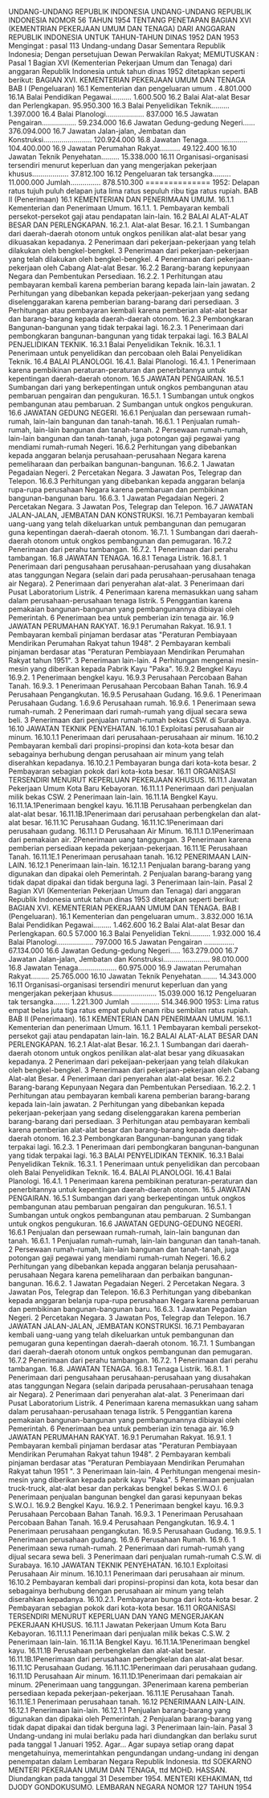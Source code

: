  UNDANG-UNDANG REPUBLIK INDONESIA UNDANG-UNDANG REPUBLIK INDONESIA NOMOR 56 TAHUN 1954 TENTANG PENETAPAN BAGIAN XVI (KEMENTRIAN PEKERJAAN UMUM DAN TENAGA) DARI ANGGARAN REPUBLIK INDONESIA UNTUK TAHUN-TAHUN DINAS 1952 DAN 1953
Mengingat :
 pasal 113 Undang-undang Dasar Sementara Republik Indonesia; Dengan persetujuan Dewan Perwakilan Rakyat;
MEMUTUSKAN :
Pasal 1
Bagian XVI (Kementerian Pekerjaan Umum dan Tenaga) dari anggaran Republik Indonesia untuk tahun dinas 1952 ditetapkan seperti berikut: BAGIAN XVI. KEMENTERIAN PEKERJAAN UMUM DAN TENAGA BAB I (Pengeluaran) 16.1 Kementerian dan pengeluaran umum . 4.801.000 16.1A Balai Pendidikan Pegawai.......... 1.600.500 16.2 Balai Alat-alat Besar dan Perlengkapan. 95.950.300 16.3 Balai Penyelidikan Teknik......... 1.397.000 16.4 Balai Planologi................... 837.000 16.5 Jawatan Pengairan................. 59.234.000 16.6 Jawatan Gedung-gedung Negeri...... 376.094.000 16.7 Jawatan Jalan-jalan, Jembatan dan Konstruksi........................ 120.924.000 16.8 Jawatan Tenaga.................... 104.400.000 16.9 Jawatan Perumahan Rakyat.......... 49.122.400 16.10 Jawatan Teknik Penyehatan......... 15.338.000 16.11 Organisasi-organisasi tersendiri menurut keperluan dan yang mengerjakan pekerjaan khusus.................. 37.812.100 16.12 Pengeluaran tak tersangka......... 11.000.000 Jumlah............... 878.510.300 ============== 1952: Delapan ratus tujuh puluh delapan juta lima ratus sepuluh ribu tiga ratus rupiah. BAB II (Penerimaan) 16.1 KEMENTERIAN DAN PENERIMAAN UMUM.
16.1.1 Kementerian dan Penerimaan Umum.
16.1.1. 1. Pembayaran kembali persekot-persekot gaji atau pendapatan lain-lain.
16.2 BALAI ALAT-ALAT BESAR DAN PERLENGKAPAN.
16.2.1. Alat-alat Besar.
16.2.1. 1 Sumbangan dari daerah-daerah otonom untuk ongkos penilikan alat-alat besar yang dikuasakan kepadanya. 2 Penerimaan dari pekerjaan-pekerjaan yang telah dilakukan oleh bengkel-bengkel. 3 Penerimaan dari pekerjaan-pekerjaan yang telah dilakukan oleh bengkel-bengkel. 4 Penerimaan dari pekerjaan-pekerjaan oleh Cabang Alat-alat Besar.
16.2.2 Barang-barang kepunyaan Negara dan Pembentukan Persediaan.
16.2.2. 1 Perhitungan atau pembayaran kembali karena pemberian barang kepada lain-lain jawatan. 2 Perhitungan yang dibebankan kepada pekerjaan-pekerjaan yang sedang diselenggarakan karena pemberian barang-barang dari persediaan. 3 Perhitungan atau pembayaran kembali karena pemberian alat-alat besar dan barang-barang kepada daerah-daerah otonom.
16.2.3 Pembongkaran Bangunan-bangunan yang tidak terpakai lagi.
16.2.3. 1 Penerimaan dari pembongkaran bangunan-bangunan yang tidak terpakai lagi.
16.3 BALAI PENJELIDIKAN TEKNIK.
16.3.1 Balai Penyelidikan Teknik.
16.3.1. 1 Penerimaan untuk penyelidikan dan percobaan oleh Balai Penyelidikan Teknik.
16.4 BALAI PLANOLOGI.
16.4.1. Balai Planologi.
16.4.1. 1 Penerimaan karena pembikinan peraturan-peraturan dan penerbitannya untuk kepentingan daerah-daerah otonom.
16.5 JAWATAN PENGAIRAN.
16.5.1 Sumbangan dari yang berkepentingan untuk ongkos pembangunan atau pembaruan pengairan dan pengukuran.
16.5.1. 1 Sumbangan untuk ongkos pembangunan atau pembaruan. 2 Sumbangan untuk ongkos pengukuran.
16.6 JAWATAN GEDUNG NEGERI.
16.6.1 Penjualan dan persewaan rumah-rumah, lain-lain bangunan dan tanah-tanah.
16.6.1. 1 Penjualan rumah-rumah, lain-lain bangunan dan tanah-tanah. 2 Persewaan rumah-rumah, lain-lain bangunan dan tanah-tanah, juga potongan gaji pegawai yang mendiami rumah-rumah Negeri.
16.6.2 Perhitungan yang dibebankan kepada anggaran belanja perusahaan-perusahaan Negara karena pemeliharaan dan perbaikan bangunan-bangunan.
16.6.2. 1 Jawatan Pegadaian Negeri. 2 Percetakan Negara. 3 Jawatan Pos, Telegrap dan Telepon.
16.6.3 Perhitungan yang dibebankan kepada anggaran belanja rupa-rupa perusahaan Negara karena pembaruan dan pembikinan bangunan-bangunan baru.
16.6.3. 1 Jawatan Pegadaian Negeri. 2 Percetakan Negara. 3 Jawatan Pos, Telegrap dan Telepon.
16.7 JAWATAN JALAN-JALAN, JEMBATAN DAN KONSTRUKSI.
16.7.1 Pembayaran kembali uang-uang yang telah dikeluarkan untuk pembangunan dan pemugaran guna kepentingan daerah-daerah otonom.
16.7.1. 1 Sumbangan dari daerah-daerah otonom untuk ongkos pembangunan dan pemugaran.
16.7.2 Penerimaan dari perahu tambangan.
16.7.2. 1 Penerimaan dari perahu tambangan.
16.8 JAWATAN TENAGA.
16.8.1 Tenaga Listrik.
16.8.1. 1 Penerimaan dari pengusahaan perusahaan-perusahaan yang diusahakan atas tanggungan Negara (selain dari pada perusahaan-perusahaan tenaga air Negara). 2 Penerimaan dari penyerahan alat-alat. 3 Penerimaan dari Pusat Laboratorium Listrik. 4 Penerimaan karena memasukkan uang saham dalam perusahaan-perusahaan tenaga listrik. 5 Penggantian karena pemakaian bangunan-bangunan yang pembangunannya dibiayai oleh Pemerintah. 6 Penerimaan bea untuk pemberian izin tenaga air.
16.9 JAWATAN PERUMAHAN RAKYAT.
16.9.1 Perumahan Rakyat.
16.9.1. 1 Pembayaran kembali pinjaman berdasar atas "Peraturan Pembiayaan Mendirikan Perumahan Rakyat tahun 1948". 2 Pembayaran kembali pinjaman berdasar atas "Peraturan Pembiayaan Mendirikan Perumahan Rakyat tahun 1951". 3 Penerimaan lain-lain. 4 Perhitungan mengenai mesin-mesin yang diberikan kepada Pabrik Kayu "Paka".
16.9.2 Bengkel Kayu 16.9.2. 1 Penerimaan bengkel kayu.
16.9.3 Perusahaan Percobaan Bahan Tanah.
16.9.3. 1 Penerimaan Perusahaan Percobaan Bahan Tanah.
16.9.4 Perusahaan Pengangkutan.
16.9.5 Perusahaan Gudang.
16.9.6. 1 Penerimaan Perusahaan Gudang.
1.6.9.6 Perusahaan rumah.
16.9.6. 1 Penerimaan sewa rumah-rumah. 2 Penerimaan dari rumah-rumah yang dijual secara sewa beli. 3 Penerimaan dari penjualan rumah-rumah bekas CSW. di Surabaya.
16.10 JAWATAN TEKNIK PENYEHATAN.
16.10.1 Exploitasi perusahaan air minum.
16.10.1.1 Penerimaan dari perusahaan-perusahaan air minum.
16.10.2 Pembayaran kembali dari propinsi-propinsi dan kota-kota besar dan sebagainya berhubung dengan perusahaan air minum yang telah diserahkan kepadanya.
16.10.2.1 Pembayaran bunga dari kota-kota besar. 2 Pembayaran sebagian pokok dari kota-kota besar.
16.11 ORGANISASI TERSENDIRI MENURUT KEPERLUAN PEKERJAAN KHUSUS.
16.11.1 Jawatan Pekerjaan Umum Kota Baru Kebayoran.
16.11.1.1 Penerimaan dari penjualan milik bekas CSW. 2 Penerimaan lain-lain.
16.11.1A Bengkel Kayu.
16.11.1A.1Penerimaan bengkel kayu.
16.11.1B Perusahaan perbengkelan dan alat-alat besar.
16.11.1B.1Penerimaan dari perusahaan perbengkelan dan alat-alat besar.
16.11.1C Perusahaan Gudang.
16.11.1C.1Penerimaan dari perusahaan gudang.
16.11.1 D Perusahaan Air Minum.
16.11.1 D.1Penerimaan dari pemakaian air. 2Penerimaan uang tanggungan. 3 Penerimaan karena pemberian persediaan kepada pekerjaan-pekerjaan.
16.11.1E Perusahaan Tanah.
16.11.1E.1 Penerimaan perusahaan tanah.
16.12 PENERIMAAN LAIN-LAIN.
16.12.1 Penerimaan lain-lain.
16.12.1.1 Penjualan barang-barang yang digunakan dan dipakai oleh Pemerintah. 2 Penjualan barang-barang yang tidak dapat dipakai dan tidak berguna lagi. 3 Penerimaan lain-lain.
Pasal 2
Bagian XVI (Kementerian Pekerjaan Umum dan Tenaga) dari anggaran Republik Indonesia untuk tahun dinas 1953 ditetapkan seperti berikut: BAGIAN XVI. KEMENTERIAN PEKERJAAN UMUM DAN TENAGA. BAB I (Pengeluaran).
16.1 Kementerian dan pengeluaran umum.. 3.832.000 16.1A Balai Pendidikan Pegawai......... 1.462.600 16.2 Balai Alat-alat Besar dan Perlengkapan. 60.5 57.000 16.3 Balai Penyelidian Tekni.......... 1.932.000 16.4 Balai Planologi.................. 797.000 16.5 Jawatan Pengairan ............... 67.134.000 16.6 Jawatan Gedung-gedung Negeri..... 163.279.000 16.7 Jawatan Jalan-jalan, Jembatan dan Konstruksi....................... 98.010.000 16.8 Jawatan Tenaga................... 60.975.000 16.9 Jawatan Perumahan Rakyat......... 25.765.000 16.10 Jawatan Teknik Penyehatan........ 14.343.000 16.11 Organisasi-organisasi tersendiri menurut keperluan dan yang mengerjakan pekerjaan khusus...................... 15.039.000 16.12 Pengeluaran tak tersangka........ 1.221.300 Jumlah .............. 514.346.900 1953: Lima ratus empat belas juta tiga ratus empat puluh enam ribu sembilan ratus rupiah. BAB II (Penerimaan).
16.1 KEMENTERIAN DAN PENERIMAAN UMUM.
16.1.1 Kementerian dan penerimaan Umum.
16.1.1. 1 Pembayaran kembali persekot-persekot gaji atau pendapatan lain-lain.
16.2 BALAI ALAT-ALAT BESAR DAN PERLENGKAPAN.
16.2.1 Alat-alat Besar.
16.2.1. 1 Sumbangan dari daerah-daerah otonom untuk ongkos penilikan alat-alat besar yang dikuasakan kepadanya. 2 Penerimaan dari pekeijaan-pekerjaan yang telah dilakukan oleh bengkel-bengkel. 3 Penerimaan dari pekerjaan-pekerjaan oleh Cabang Alat-alat Besar. 4 Penerimaan dari penyerahan alat-alat besar.
16.2.2 Barang-barang Kepunyaan Negara dan Pembentukan Persediaan.
16.2.2. 1 Perhitungan atau pembayaran kembali karena pemberian barang-barang kepada lain-lain jawatan. 2 Perhitungan yang dibebankan kepada pekerjaan-pekerjaan yang sedang diselenggarakan karena pemberian barang-barang dari persediaan. 3 Perhitungan atau pembayaran kembali karena pemberian alat-alat besar dan barang-barang kepada daerah-daerah otonom.
16.2.3 Pembongkaran Bangunan-bangunan yang tidak terpakai lagi.
16.2.3. 1 Penerimaan dari pembongkaran bangunan-bangunan yang tidak terpakai lagi.
16.3 BALAI PENYELIDIKAN TEKNIK.
16.3.1 Balai Penyelidikan Teknik.
16.3.1. 1 Penerimaan untuk penyelidikan dan percobaan oleh Balai Penyelidikan Teknik.
16.4. BALAI PLANOLOGI.
16.4.1 Balai Planologi.
16.4.1. 1 Penerimaan karena pembikinan peraturan-peraturan dan penerbitannya untuk kepentingan daerah-daerah otonom.
16.5 JAWATAN PENGAIRAN.
16.5.1 Sumbangan dari yang berkepentingan untuk ongkos pembangunan atau pembaruan pengairan dan pengukuran.
16.5.1. 1 Sumbangan untuk ongkos pembangunan atau pembaruan. 2 Sumbangan untuk ongkos pengukuran.
16.6 JAWATAN GEDUNG-GEDUNG NEGERI.
16.6.1 Penjualan dan persewaan rumah-rumah, lain-lain bangunan dan tanah.
16.6.1. 1 Penjualan rumah-rumah, lain-lain bangunan dan tanah-tanah. 2 Persewaan rumah-rumah, lain-lain bangunan dan tanah-tanah, juga potongan gaji pegawai yang mendiami rumah-rumah Negeri.
16.6.2 Perhitungan yang dibebankan kepada anggaran belanja perusahaan-perusahaan Negara karena pemeliharaan dan perbaikan bangunan-bangunan.
16.6.2. 1 Jawatan Pegadaian Negeri. 2 Percetakan Negara. 3 Jawatan Pos, Telegrap dan Telepon.
16.6.3 Perhitungan yang dibebankan kepada anggaran belanja rupa-rupa perusahaan Negara karena pembaruan dan pembikinan bangunan-bangunan baru.
16.6.3. 1 Jawatan Pegadaian Negeri. 2 Percetakan Negara. 3 Jawatan Pos, Telegrap dan Telepon.
16.7 JAWATAN JALAN-JALAN, JEMBATAN KONSTRUKSI.
16.7.1 Pembayaran kembali uang-uang yang telah dikeluarkan untuk pembangunan dan pemugaran guna kepentingan daerah-daerah otonom.
16.7.1. 1 Sumbangan dari daerah-daerah otonom untuk ongkos pembangunan dan pemugaran.
16.7.2 Penerimaan dari perahu tambangan.
16.7.2. 1 Penerimaan dari perahu tambangan.
16.8. JAWATAN TENAGA.
16.8.1 Tenaga Listrik.
16.8.1. 1 Penerimaan dari pengusahaan perusahaan-perusahaan yang diusahakan atas tanggungan Negara (selain daripada perusahaan-perusahaan tenaga air Negara). 2 Penerimaan dari penyerahan alat-alat. 3 Penerimaan dari Pusat Laboratorium Listrik. 4 Penerimaan karena memasukkan uang saham dalam perusahaan-perusahaan tenaga listrik. 5 Penggantian karena pemakaian bangunan-bangunan yang pembangunannya dibiayai oleh Pemerintah. 6 Penerimaan bea untuk pemberian izin tenaga air.
16.9 JAWATAN PERUMAHAN RAKYAT.
16.9.1 Perumahan Rakyat.
16.9.1. 1 Pembayaran kembali pinjaman berdasar atas "Peraturan Pembiayaan Mendirikan Perumahan Rakyat tahun 1948". 2 Pembayaran kembali pinjaman berdasar atas "Peraturan Pembiayaan Mendirikan Perumahan Rakyat tahun 1951 ". 3 Penerimaan lain-lain. 4 Perhitungan mengenai mesin-mesin yang diberikan kepada pabrik kayu "Paka". 5 Penerimaan penjualan truck-truck, alat-alat besar dan perkakas bengkel bekas S.W.O.I. 6 Penerimaan penjualan bangunan bengkel dan garasi kepunyaan bekas S.W.O.I.
16.9.2 Bengkel Kayu.
16.9.2. 1 Penerimaan bengkel kayu.
16.9.3 Perusahaan Percobaan Bahan Tanah.
16.9.3. 1 Penerimaan Perusahaan Percobaan Bahan Tanah.
16.9.4 Perusahaan Pengangkutan.
16.9.4. 1 Penerimaan perusahaan pengangkutan.
16.9.5 Perusahaan Gudang.
16.9.5. 1 Penerimaan perusahaan gudang.
16.9.6 Perusahaan Rumah.
16.9.6. 1 Penerimaan sewa rumah-rumah. 2 Penerimaan dari rumah-rumah yang dijual secara sewa beli. 3 Penerimaan dari penjualan rumah-rumah C.S.W. di Surabaya.
16.10 JAWATAN TEKNIK PENYEHATAN.
16.10.1 Exploitasi Perusahaan Air minum.
16.10.1.1 Penerimaan dari perusahaan air minum.
16.10.2 Pembayaran kembali dari propinsi-propinsi dan kota, kota besar dan sebagainya berhubung dengan perusahaan air minum yang telah diserahkan kepadanya.
16.10.2.1. Pembayaran bunga dari kota-kota besar. 2 Pembayaran sebagian pokok dari kota-kota besar.
16.11 ORGANISASI TERSENDIRI MENURUT KEPERLUAN DAN YANG MENGERJAKAN PEKERJAAN KHUSUS.
16.11.1 Jawatan Pekerjaan Umum Kota Baru Kebayoran.
16.11.1.1 Penerimaan dari penjualan milik bekas C.S.W. 2 Penerimaan lain-lain.
16.11.1A Bengkel Kayu.
16.11.1A.1Penerimaan bengkel kayu.
16.11.1B Perusahaan perbengkelan dan alat-alat besar.
16.11.1B.1Penerimaan dari perusahaan perbengkelan dan alat-alat besar.
16.11.1C Perusahaan Gudang.
16.11.1C.1Penerimaan dari perusahaan gudang.
16.11.1D Perusahaan Air minum.
16.11.1D.1Penerimaan dari pemakaian air minum. 2Penerimaan uang tanggungan. 3Penerimaan karena pemberian persediaan kepada pekerjaan-pekerjaan.
16.11.1E Perusahaan Tanah.
16.11.1E.1 Penerimaan perusahaan tanah.
16.12 PENERIMAAN LAIN-LAIN.
16.12.1 Penerimaan lain-lain.
16.12.1.1 Penjualan barang-barang yang digunakan dan dipakai oleh Pemerintah. 2 Penjualan barang-barang yang tidak dapat dipakai dan tidak berguna lagi. 3 Penerimaan lain-lain.
Pasal 3
Undang-undang ini mulai berlaku pada hari diundangkan dan berlaku surut pada tanggal 1 Januari 1952. Agar… Agar supaya setiap orang dapat mengetahuinya, memerintahkan pengundangan undang-undang ini dengan penempatan dalam Lembaran Negara Republik Indonesia. ttd SOEKARNO MENTERI PEKERJAAN UMUM DAN TENAGA, ttd MOHD. HASSAN. Diundangkan pada tanggal 31 Desember 1954. MENTERI KEHAKIMAN, ttd DJODY GONDOKUSUMO. LEMBARAN NEGARA NOMOR 127 TAHUN 1954